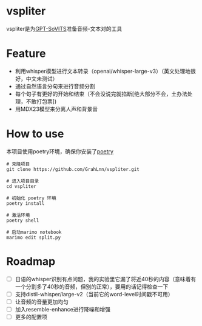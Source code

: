 # vspliter

vspliter是为[GPT-SoVITS](https://github.com/RVC-Boss/GPT-SoVITS)准备音频-文本对的工具

# Feature

- 利用whisper模型进行文本转录（openai/whisper-large-v3）（英文处理地很好，中文未测试）
- 通过自然语言分句来进行音频分割
- 每个句子有更好的开始和结束（不会没说完就掐断[绝大部分不会，土办法处理，不敢打包票])
- 用MDX23模型来分离人声和背景音

# How to use

本项目使用poetry环境，确保你安装了[poetry](https://python-poetry.org/docs/)

```
# 克隆项目
git clone https://github.com/GrahLnn/vspliter.git

# 进入项目目录
cd vspliter

# 初始化 poetry 环境
poetry install

# 激活环境
poetry shell

# 启动marimo notebook
marimo edit split.py
```

# Roadmap

- [ ] 日语的whisper识别有点问题，我的实验里它漏了将近40秒的内容（意味着有一个分割多了40秒的音频，但别的正常），要用的话记得检查一下
- [ ] 支持distil-whisper/large-v2（当前它的word-level时间戳不可用）
- [ ] 让音频的音量更加均匀
- [ ] 加入resemble-enhance进行降噪和增强
- [ ] 更多的配置项
